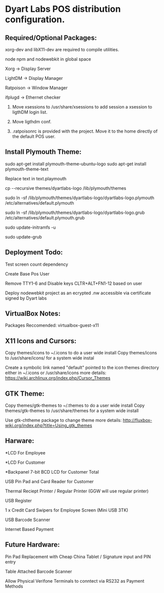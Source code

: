Dyart Labs POS distribution configuration.
==========================================

Required/Optional Packages:
---------------------------
xorg-dev and libX11-dev are required to compile utilities.

node npm and nodewebkit in global space

Xorg -> Display Server

LightDM -> Display Manager

Ratpoison -> Window Manager

ifplugd -> Ethernet checker

1) Move xsessions to /usr/share/xsessions to add session a xsession to ligthDM login list.

2) Move ligthdm conf.

3) .ratpoisonrc is provided with the project. Move it to the home directly of the default POS user.

Install Plymouth Theme:
-----------------------
sudo apt-get install plymouth-theme-ubuntu-logo
sudo apt-get install plymouth-theme-text

Replace text in text.playmouth

cp --recursive themes/dyartlabs-logo /lib/plymouth/themes

sudo ln -sf /lib/plymouth/themes/dyartlabs-logo/dyartlabs-logo.plymouth /etc/alternatives/default.plymouth

sudo ln -sf /lib/plymouth/themes/dyartlabs-logo/dyartlabs-logo.grub /etc/alternatives/default.plymouth.grub

sudo update-initramfs -u

sudo update-grub

Deployment Todo:
----------------
Test screen count dependency

Create Base Pos User

Remove TTY1-6 and Disable keys CLTR+ALT+FN1-12 based on user

Deploy nodewebkit project as an ecrypted .nw accessible via certificate signed by Dyart labs

VirtualBox Notes:
-----------------
Packages Reccomended: virtualbox-guest-x11

X11 Icons and Cursors:
----------------------
Copy themes/icons to ~/.icons to do a user wide install
Copy themes/icons to /usr/share/icons/ for a system wide instal

Create a symbolic link named "default" pointed to the icon themes directory either in ~/.icons or /usr/share/icons
more details: https://wiki.archlinux.org/index.php/Cursor_Themes

GTK Theme:
----------
Copy themes/gtk-themes to ~/.themes to do a user wide install
Copy themes/gtk-themes to /usr/share/themes for a system wide install

Use gtk-chtheme package to change theme
more details: http://fluxbox-wiki.org/index.php?title=Using_gtk_themes

Harware:
--------
*LCD For Employee

*LCD For Customer

*Backpanel 7-bit BCD LCD for Customer Total

USB Pin Pad and Card Reader for Customer

Thermal Reciept Printer / Regular Printer (GGW will use regular printer)

USB Register

1 x Credit Card Swipers for Employee Screen (Mini USB 3TK)

USB Barcode Scanner

Internet Based Payment

Future Hardware:
----------------
Pin Pad Replacement with Cheap China Tablet / Signature input and PIN entry

Table Attached Barcode Scanner

Allow Physical Verifone Terminals to conntect via RS232 as Payment Methods